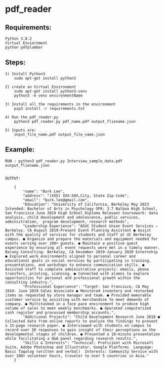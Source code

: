# pdf_reader
Requirements:
------------------
    Python 3.8.2
    Virtual Enviornment
    python pdfplumber


Steps:
-------------
    1) Install Python3
        sudo apt-get install python3

    2) create an Virtual Environment
        sudo apt-get install python3-venv
        python3 -m venv environmentName

    3) Install all the requirements in the environment
        pip3 install -r requirements.txt

    4) Run the pdf_reader.py
        python3 pdf_reader.py pdf_name.pdf output_fliename.json

    5) Inputs are:
        input_file_name.pdf output_file_name.json


Example:
----------------

    RUN : python3 pdf_reader.py Interview_sample_data.pdf output_fliename.json


    OUTPUT:
    
        {
            "name": "Burk Lee",
            "address": "(XXX) XXX-XXX,City, State Zip Code",
            "email": "burk.lee@gmail.com",
            "Education": "University of California, Berkeley May 2023 Intended: Bachelor of Arts in Psychology GPA: 3.7 Balboa High School, San Francisco June 2019 High School Diploma Relevant Coursework: data analysis, child development and adolescence, public services, administration, ​ program development, research methods",
            "Leadership Experience": "ASUC Student Union Event Services – Berkeley, CA August 2019-Present Event Planning Assistant ● Assist with the quality of services for students and staff at UC Berkeley campus. ● Organize and prepare the materials and equipment needed for events serving over 100+ guests. ● Maintain a positive guest experience by ensuring all event requests were met in a timely manner. Barany Consulting- Berkeley, CA December 2019-January 2020 Externship ● Explored work environments aligned to personal career and educational goals in social services by participating in training, presentations, and workshops to enhance communication skills. ● Assisted staff to complete administrative projects: emails, phone transfers, printing, scanning. ● Connected with alumni to explore opportunities for personal and professional growth within the consulting industry.",
            "Professional Experience": "Target- San Francisco, CA May 2018- June 2019 Sales Associate ● Monitored inventory and restocked items as requested by store manager and team. ● Provided memorable customer service by assisting with merchandise to meet demands of company. ● Multitasked in a face pace environment to produce high volume of sales to meet weekly benchmarks. ● Operated computerized cash register and processed membership accounts.",
            "Additional Projects": "Child Development Research June 2018 ● Collected data from online reports to analyze the findings to present a 15-page research paper. ● Interviewed with students on campus to record over 50 responses to gain insight of their perceptions on the developmental stages of children. ● Presented a 10-minute presentation while facilitating a Q&A panel regarding research results.",
            "Skills & Interests": "Technical: Proficient with Microsoft Suite, Adobe Photoshop and Illustrator, Google Platforms ​ Language: Basic Tagalog (written and verbal) ​ Interests: Community Service with over 100+ volunteer hours, traveler to over 5 countries in Asia."
        }
